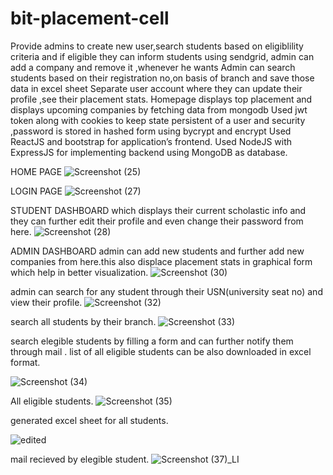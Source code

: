 # bit-placement-cell

Provide admins to create new user,search students based on eligiblility criteria and if eligible they can inform students using sendgrid,
admin can add a company and remove it ,whenever he wants
Admin can search students based on their registration no,on basis of branch and save those data in excel sheet
Separate user account where they can update their profile ,see their placement stats.
Homepage displays top placement and displays upcoming companies by fetching data from mongodb
Used jwt token along with cookies to keep state persistent of a user and security ,password is stored in hashed form using bycrypt and encrypt
Used ReactJS and bootstrap for application’s frontend.
Used NodeJS with ExpressJS for implementing backend using MongoDB as database.

HOME PAGE
![Screenshot (25)](https://user-images.githubusercontent.com/85721026/166249092-7b802ca8-f372-4981-98a6-4663635114ab.png)



LOGIN PAGE
![Screenshot (27)](https://user-images.githubusercontent.com/85721026/166249514-6a231985-0bb5-43e0-9693-4403a428d5a0.png)



STUDENT DASHBOARD which displays their current scholastic info and they can further edit their profile and even change their password from here.
![Screenshot (28)](https://user-images.githubusercontent.com/85721026/166249581-db67d769-5116-4bb2-bbb6-be877e74ca9a.png)



ADMIN DASHBOARD 
admin can add new students and further add new companies from here.this also displace placement stats in graphical form which help in better visualization.
![Screenshot (30)](https://user-images.githubusercontent.com/85721026/166249877-38b09861-a605-426a-a6c6-0a360010e04b.png)



admin can search for any student through their USN(university seat no) and view their profile.
![Screenshot (32)](https://user-images.githubusercontent.com/85721026/166250329-a06fe224-734a-47a2-bc94-9ef37bf947be.png)




search all students by their branch.
![Screenshot (33)](https://user-images.githubusercontent.com/85721026/166250627-f83d625c-9589-4431-850b-a67a25f970c0.png)


search elegible students by filling a form and can further notify them through mail .
list of all eligible students can be also downloaded in excel format.



![Screenshot (34)](https://user-images.githubusercontent.com/85721026/166250908-6407d4ef-4425-4bbe-ab1c-07a59cd42443.png)




All eligible  students.
![Screenshot (35)](https://user-images.githubusercontent.com/85721026/166250941-2a89d54b-a112-4b0c-b3c0-d450c07c289f.png)




generated excel sheet for all students.

![edited](https://user-images.githubusercontent.com/85721026/166254826-e8649a22-b714-40bb-ad9b-5b69ab4656af.jpg)


mail recieved by elegible student.
![Screenshot (37)_LI](https://user-images.githubusercontent.com/85721026/166251225-e73b12cc-d3d0-4a6b-adb2-b144bd8753a5.jpg)
